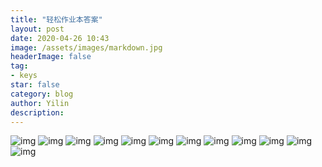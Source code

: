 ```yaml
---
title: "轻松作业本答案"
layout: post
date: 2020-04-26 10:43
image: /assets/images/markdown.jpg
headerImage: false
tag:
- keys
star: false
category: blog
author: Yilin
description: 
---
```

![img](https://gitee.com/yilinya/imagebed/raw/master/qszyb-%20(1).jpg)
![img](https://gitee.com/yilinya/imagebed/raw/master/qszyb-%20(2).jpg)
![img](https://gitee.com/yilinya/imagebed/raw/master/qszyb-%20(3).jpg)
![img](https://gitee.com/yilinya/imagebed/raw/master/qszyb-%20(4).jpg)
![img](https://gitee.com/yilinya/imagebed/raw/master/qszyb-%20(5).jpg)
![img](https://gitee.com/yilinya/imagebed/raw/master/qszyb-%20(6).jpg)
![img](https://gitee.com/yilinya/imagebed/raw/master/qszyb-%20(7).jpg)
![img](https://gitee.com/yilinya/imagebed/raw/master/qszyb-%20(8).jpg)
![img](https://gitee.com/yilinya/imagebed/raw/master/qszyb-%20(9).jpg)
![img](https://gitee.com/yilinya/imagebed/raw/master/qszyb-%20(10).jpg)
![img](https://gitee.com/yilinya/imagebed/raw/master/qszyb-%20(11).jpg)
![img](https://gitee.com/yilinya/imagebed/raw/master/qszyb-%20(12).jpg)